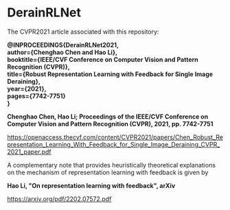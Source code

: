 # DerainRLNet

The CVPR2021 article associated with this repository:

__@INPROCEEDINGS{DerainRLNet2021, <br/>
author={Chenghao Chen and Hao Li}, <br/>
booktitle={IEEE/CVF Conference on Computer Vision and Pattern Recognition (CVPR)}, <br/>
title={Robust Representation Learning with Feedback for Single Image Deraining}, <br/>
year={2021}, <br/>
pages={7742-7751} <br/>
}__

__Chenghao Chen, Hao Li; Proceedings of the IEEE/CVF Conference on Computer Vision and Pattern Recognition (CVPR), 2021, pp. 7742-7751__

https://openaccess.thecvf.com/content/CVPR2021/papers/Chen_Robust_Representation_Learning_With_Feedback_for_Single_Image_Deraining_CVPR_2021_paper.pdf

A complementary note that provides heuristically theoretical explanations on the mechanism of representation learning with feedback is given by

__Hao Li, "On representation learning with feedback", arXiv__

https://arxiv.org/pdf/2202.07572.pdf

